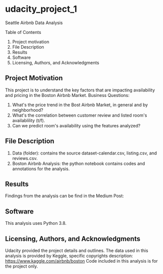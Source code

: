 # udacity_project_1
Seattle Airbnb Data Analysis

Table of Contents 
1. Project motivation
2. File Description 
3. Results 
4. Software
5. Licensing, Authors, and Acknowledgments 

## Project Motivation

This project is to understand the key factors that are impacting availability and pricing in the Boston Airbnb Market.
Business Questions:
1. What's the price trend in the Bost Airbnb Market, in general and by neighborhood?
2. What's the correlation between customer review and listed room's availablility (t/f). 
3. Can we predict room's availability using the features analyzed?

## File Description

1. Data (folder): contains the source dataset-calendar.csv, listing.csv, and reviews.csv.
2. Boston Airbnb Analysis: the python notebook contains codes and annotations for the analysis.

## Results
Findings from the analysis can be find in the Medium Post:

## Software
This analysis uses Python 3.8.

## Licensing, Authors, and Acknowledgments
Udacity provided the project details and outlines.
The data used in this analysis is provided by Keggle, specific copyrights description:
https://www.kaggle.com/airbnb/boston
Code included in this analysis is for the project only. 